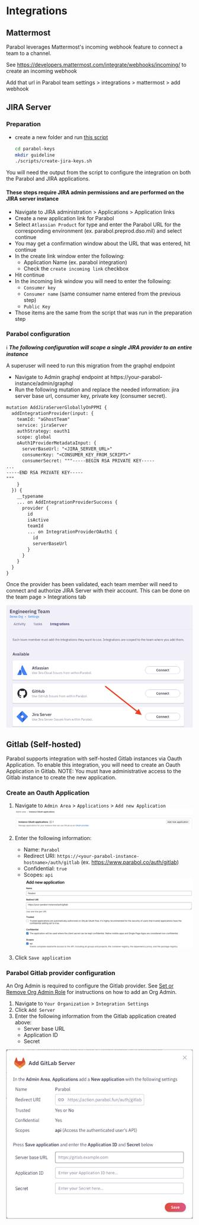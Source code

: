 # Integrations

## Mattermost
Parabol leverages Mattermost's incoming webhook feature to connect a team to a channel.

See https://developers.mattermost.com/integrate/webhooks/incoming/ to create an incoming webhook

Add that url in Parabol team settings > integrations > mattermost > add webhook

## JIRA Server
### Preparation

- create a new folder and run [this script](https://github.com/ParabolInc/parabol/blob/master/scripts/create-jira-keys.sh)

    
    ```bash
    cd parabol-keys
    mkdir guideline
    ./scripts/create-jira-keys.sh
    ```
You will need the output from the script to configure the integration on both the Parabol and JIRA applications.

#### These steps require JIRA admin permissions and are performed on the JIRA server instance

- Navigate to JIRA administration > Applications > Application links
- Create a new application link for Parabol
- Select `Atlassian Product` for type and enter the Parabol URL for the corresponding environment (ex. parabol.preprod.dso.mil) and select continue
- You may get a confirmation window about the URL that was entered, hit continue
- In the create link window enter the following:
    - Application Name (ex. parabol integration)
    - Check the `create incoming link` checkbox
- Hit continue
- In the incoming link window you will need to enter the following:
    - `Consumer key`
    - `Consumer name` (same consumer name entered from the previous step)
    - `Public Key`
- Those items are the same from the script that was run in the preparation step

### Parabol configuration
:information_source: ***The following configuration will scope a single JIRA provider to an entire instance***

A superuser will need to run this migration from the graphql endpoint
- Navigate to Admin graphql endpoint at https://your-parabol-instance/admin/graphql
- Run the following mutation and replace the needed information: jira server base url, consumer key, private key (consumer secret).
``` commandline
mutation AddJiraServerGloballyOnPPMI {
  addIntegrationProvider(input: {
    teamId: "aGhostTeam"
    service: jiraServer
    authStrategy: oauth1
    scope: global
    oAuth1ProviderMetadataInput: {
      serverBaseUrl: "<JIRA_SERVER_URL>"
      consumerKey: "<CONSUMER_KEY_FROM_SCRIPT>"
      consumerSecret: """-----BEGIN RSA PRIVATE KEY-----
...
-----END RSA PRIVATE KEY-----
"""
    }
  }) {
    __typename
    ... on AddIntegrationProviderSuccess {
      provider {
        id
        isActive
        teamId
        ... on IntegrationProviderOAuth1 {
          id
          serverBaseUrl
        }
      }
    }
  }
}
```
Once the provider has been validated, each team member will need to connect and authorize JIRA Server with their account. This can be done on the team page > Integrations tab  

![JIRA Server Integration](images/jira_integration.png "JIRA Server Integration")

## Gitlab (Self-hosted)

Parabol supports integration with self-hosted Gitlab instances via Oauth Application. To enable this integration, you will need to create an Oauth Application in Gitlab. NOTE: You must have administrative access to the Gitlab instance to create the new application.

### Create an Oauth Application

1. Navigate to `Admin Area` > `Applications` > `Add new Application`
![GItlab server](images/gitlab.png "GItlab server")

2. Enter the following information:

   - Name: `Parabol`
   - Redirect URI: `https://<your-parabol-instance-hostname>/auth/gitlab` (ex. <https://www.parabol.co/auth/gitlab>)
   - Confidential: `true`
   - Scopes: `api`
![GItlab server](images/gitlab2.png "GItlab server")

3. Click `Save application`

### Parabol Gitlab provider configuration

An Org Admin is required to configure the Gitlab provider. See [Set or Remove Org Admin Role](orgAdministration.md#set-or-remove-org-admin-role) for instructions on how to add an Org Admin.

1. Navigate to `Your Organization` > `Integration Settings`
2. Click `Add Server`
3. Enter the following information from the Gitlab application created above:
    - Server base URL
    - Application ID
    - Secret

![GItlab server](images/gitlab_parabol.png "GItlab server")
